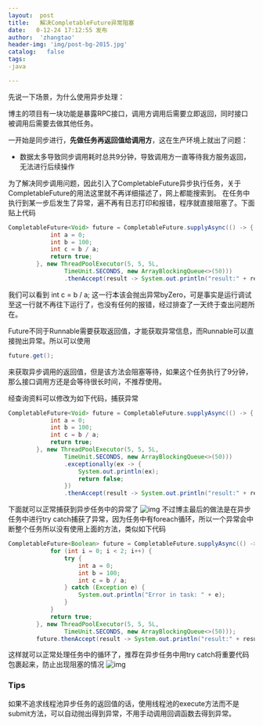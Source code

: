 ```yaml
---
layout:  post
title:   解决CompletableFuture异常阻塞
date:   0-12-24 17:12:55 发布
author:  'zhangtao'
header-img: 'img/post-bg-2015.jpg'
catalog:   false
tags:
-java

---
```




先说一下场景，为什么使用异步处理：

博主的项目有一块功能是暴露RPC接口，调用方调用后需要立即返回，同时接口被调用后需要去做其他任务。

一开始是同步进行，**先做任务再返回值给调用方**，这在生产环境上就出了问题：

- 数据太多导致同步调用耗时总共9分钟，导致调用方一直等待我方服务返回，无法进行后续操作

为了解决同步调用问题，因此引入了CompletableFuture异步执行任务，关于CompletableFuture的用法这里就不再详细描述了，网上都能搜索到。 在任务中执行到某一步后发生了异常，遍不再有日志打印和报错，程序就直接阻塞了。下面贴上代码

```java
CompletableFuture<Void> future = CompletableFuture.supplyAsync(() -> {
            int a = 0;
            int b = 100;
            int c = b / a;
            return true;
        }, new ThreadPoolExecutor(5, 5, 5L,
                TimeUnit.SECONDS, new ArrayBlockingQueue<>(50)))
                .thenAccept(result -> System.out.println("result:" + result));
```

我们可以看到 int c = b / a; 这一行本该会抛出异常byZero，可是事实是运行调试至这一行就不再往下运行了，也没有任何的报错，经过排查了一天终于查出问题所在。

Future不同于Runnable需要获取返回值，才能获取异常信息，而Runnable可以直接抛出异常。所以可以使用

```java
future.get();
```

来获取异步调用的返回值，但是该方法会阻塞等待，如果这个任务执行了9分钟，那么接口调用方还是会等待很长时间，不推荐使用。

经查询资料可以修改为如下代码，捕获异常

```java
CompletableFuture<Void> future = CompletableFuture.supplyAsync(() -> {
            int a = 0;
            int b = 100;
            int c = b / a;
            return true;
        }, new ThreadPoolExecutor(5, 5, 5L,
                TimeUnit.SECONDS, new ArrayBlockingQueue<>(50)))
                .exceptionally(ex -> {
                    System.out.println(ex);
                    return false;
                })
                .thenAccept(result -> System.out.println("result:" + result));
```


下面就可以正常捕获到异步任务中的异常了 ![img](https://img-blog.csdnimg.cn/20201224170008438.png) 不过博主最后的做法是在异步任务中进行try catch捕获了异常，因为任务中有foreach循环，所以一个异常会中断整个任务所以没有使用上面的方法，类似如下代码

```java
CompletableFuture<Boolean> future = CompletableFuture.supplyAsync(() -> {
            for (int i = 0; i < 2; i++) {
                try {
                    int a = 0;
                    int b = 100;
                    int c = b / a;
                } catch (Exception e) {
                    System.out.println("Error in task: " + e);
                }
            }
            return true;
        }, new ThreadPoolExecutor(5, 5, 5L,
                TimeUnit.SECONDS, new ArrayBlockingQueue<>(50)));
        future.thenAccept(result -> System.out.println("result:" + result));
```


这样就可以正常处理任务中的循环了，推荐在异步任务中用try catch将重要代码包裹起来，防止出现阻塞的情况 ![img](https://img-blog.csdnimg.cn/20201224171010803.png)

### Tips

如果不追求线程池异步任务的返回值的话，使用线程池的execute方法而不是submit方法，可以自动抛出得到异常，不用手动调用回调函数去得到异常。

